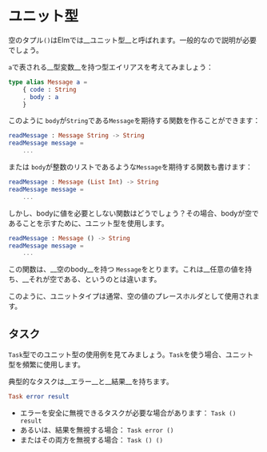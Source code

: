 # ユニット型

空のタプル`()`はElmでは__ユニット型__と呼ばれます。一般的なので説明が必要でしょう。

`a`で表される__型変数__を持つ型エイリアスを考えてみましょう：

```elm
type alias Message a =
    { code : String
    , body : a
    }
```

このように `body`が`String`である`Message`を期待する関数を作ることができます：

```elm
readMessage : Message String -> String
readMessage message =
    ...
```

または `body`が整数のリストであるような`Message`を期待する関数も書けます：

```elm
readMessage : Message (List Int) -> String
readMessage message =
    ...
```

しかし、bodyに値を必要としない関数はどうでしょう？その場合、bodyが空であることを示すために、ユニット型を使用します。

```elm
readMessage : Message () -> String
readMessage message =
    ...
```

この関数は、__空のbody__を持つ `Message`をとります。これは__任意の値を持ち、__それが空である、というのとは違います。

このように、ユニットタイプは通常、空の値のプレースホルダとして使用されます。

## タスク

`Task`型でのユニット型の使用例を見てみましょう。`Task`を使う場合、ユニット型を頻繁に使用します。

典型的なタスクは__エラー__と__結果__を持ちます。

```elm
Task error result
```

- エラーを安全に無視できるタスクが必要な場合があります： `Task () result`
- あるいは、結果を無視する場合： `Task error ()`
- またはその両方を無視する場合： `Task () ()`
